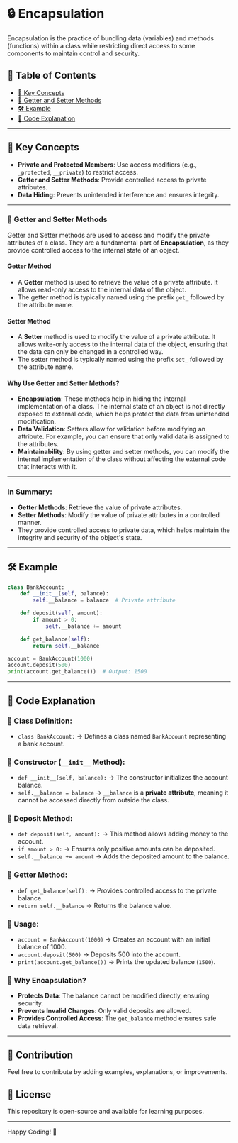 # 🔒 Encapsulation

Encapsulation is the practice of bundling data (variables) and methods (functions) within a class while restricting direct access to some components to maintain control and security.

## 📌 Table of Contents
- [🔹 Key Concepts](#-key-concepts)
- [🔹 Getter and Setter Methods](#-getter-and-setter-methods)
- [🛠 Example](#-example)
- [📝 Code Explanation](#-code-explanation)


---

## 🔹 Key Concepts
- **Private and Protected Members**: Use access modifiers (e.g., `_protected`, `__private`) to restrict access.
- **Getter and Setter Methods**: Provide controlled access to private attributes.
- **Data Hiding**: Prevents unintended interference and ensures integrity.

---
### 🔹 Getter and Setter Methods

Getter and Setter methods are used to access and modify the private attributes of a class. They are a fundamental part of **Encapsulation**, as they provide controlled access to the internal state of an object.

#### **Getter Method**
- A **Getter** method is used to retrieve the value of a private attribute. It allows read-only access to the internal data of the object.
- The getter method is typically named using the prefix `get_` followed by the attribute name.

#### **Setter Method**
- A **Setter** method is used to modify the value of a private attribute. It allows write-only access to the internal data of the object, ensuring that the data can only be changed in a controlled way.
- The setter method is typically named using the prefix `set_` followed by the attribute name.

#### **Why Use Getter and Setter Methods?**
- **Encapsulation**: These methods help in hiding the internal implementation of a class. The internal state of an object is not directly exposed to external code, which helps protect the data from unintended modification.
- **Data Validation**: Setters allow for validation before modifying an attribute. For example, you can ensure that only valid data is assigned to the attributes.
- **Maintainability**: By using getter and setter methods, you can modify the internal implementation of the class without affecting the external code that interacts with it.

---

### **In Summary:**
- **Getter Methods**: Retrieve the value of private attributes.
- **Setter Methods**: Modify the value of private attributes in a controlled manner.
- They provide controlled access to private data, which helps maintain the integrity and security of the object's state.

---
## 🛠 Example
```python
class BankAccount:
    def __init__(self, balance):
        self.__balance = balance  # Private attribute

    def deposit(self, amount):
        if amount > 0:
            self.__balance += amount

    def get_balance(self):
        return self.__balance

account = BankAccount(1000)
account.deposit(500)
print(account.get_balance())  # Output: 1500
```

---

## 📝 Code Explanation
### 📌 Class Definition:
- `class BankAccount:` → Defines a class named `BankAccount` representing a bank account.

### 📌 Constructor (`__init__` Method):
- `def __init__(self, balance):` → The constructor initializes the account balance.
- `self.__balance = balance` → `__balance` is a **private attribute**, meaning it cannot be accessed directly from outside the class.

### 📌 Deposit Method:
- `def deposit(self, amount):` → This method allows adding money to the account.
- `if amount > 0:` → Ensures only positive amounts can be deposited.
- `self.__balance += amount` → Adds the deposited amount to the balance.

### 📌 Getter Method:
- `def get_balance(self):` → Provides controlled access to the private balance.
- `return self.__balance` → Returns the balance value.

### 📌 Usage:
- `account = BankAccount(1000)` → Creates an account with an initial balance of 1000.
- `account.deposit(500)` → Deposits 500 into the account.
- `print(account.get_balance())` → Prints the updated balance (`1500`).

### 🚨 Why Encapsulation?
- **Protects Data**: The balance cannot be modified directly, ensuring security.
- **Prevents Invalid Changes**: Only valid deposits are allowed.
- **Provides Controlled Access**: The `get_balance` method ensures safe data retrieval.

---



## 🤝 Contribution
Feel free to contribute by adding examples, explanations, or improvements.

## 📜 License
This repository is open-source and available for learning purposes.

---

Happy Coding! 🚀


